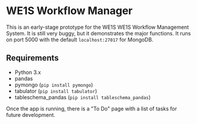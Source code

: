 # WE1S Workflow Manager

This is an early-stage prototype for the WE1S WE1S Workflow Management System. It is still very buggy, but it demonstrates the major functions. It runs on port 5000 with the default `localhost:27017` for MongoDB.

## Requirements

- Python 3.x
- pandas
- pymongo (`pip install pymongo`)
- tabulator (`pip install tabulator`)
- tableschema_pandas (`pip install tableschema_pandas`)

Once the app is running, there is a "To Do" page with a list of tasks for future development.